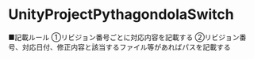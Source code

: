 # UnityProjectPythagondolaSwitch
■記載ルール
①リビジョン番号ごとに対応内容を記載する
②リビジョン番号、対応日付、修正内容と該当するファイル等があればパスを記載する
